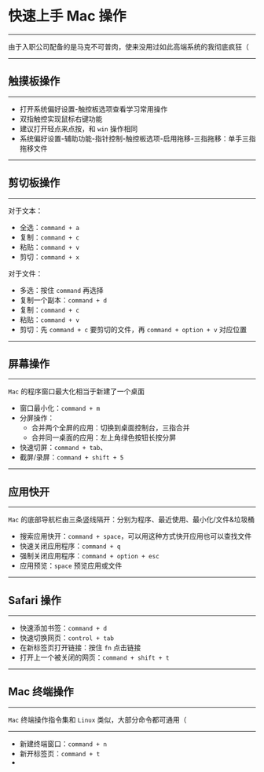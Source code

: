 # 快速上手 Mac 操作

****

由于入职公司配备的是马克不可普肉，使来没用过如此高端系统的我彻底疯狂（

****

## 触摸板操作

****

- 打开系统偏好设置-触控板选项查看学习常用操作
- 双指触控实现鼠标右键功能
- 建议打开轻点来点按，和 `win` 操作相同
- 系统偏好设置-辅助功能-指针控制-触控板选项-启用拖移-三指拖移：单手三指拖移文件

****

## 剪切板操作

****

对于文本：

- 全选：`command + a`
- 复制：`command + c`
- 粘贴：`command + v`
- 剪切：`command + x`

对于文件：

- 多选：按住 `command` 再选择
- 复制一个副本：`command + d`
- 复制：`command + c`
- 粘贴：`command + v`
- 剪切：先 `command + c` 要剪切的文件，再 `command + option + v` 对应位置

****

## 屏幕操作

****

`Mac` 的程序窗口最大化相当于新建了一个桌面

- 窗口最小化：`command + m`
- 分屏操作：
  - 合并两个全屏的应用：切换到桌面控制台，三指合并
  - 合并同一桌面的应用：左上角绿色按钮长按分屏
- 快速切屏：`command + tab`、
- 截屏/录屏：`command + shift + 5`

****

## 应用快开

****

`Mac` 的底部导航栏由三条竖线隔开：分别为程序、最近使用、最小化/文件&垃圾桶

- 搜索应用快开：`command + space`，可以用这种方式快开应用也可以查找文件
- 快速关闭应用程序：`command + q`
- 强制关闭应用程序：`command + option + esc`
- 应用预览：`space` 预览应用或文件

****

## Safari 操作

****

- 快速添加书签：`command + d`
- 快速切换网页：`control + tab`
- 在新标签页打开链接：按住 `fn` 点击链接
- 打开上一个被关闭的网页：`command + shift + t`

****

## Mac 终端操作

****

`Mac` 终端操作指令集和 `Linux` 类似，大部分命令都可通用（

****

- 新建终端窗口：`command + n`
- 新开标签页：`command + t`
- 











